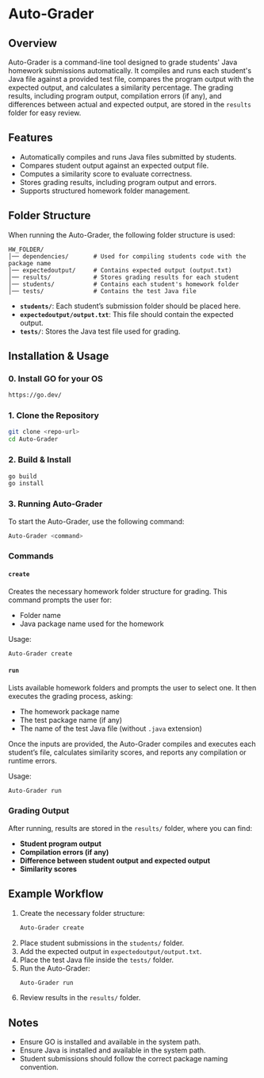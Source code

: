 # Auto-Grader

## Overview
Auto-Grader is a command-line tool designed to grade students' Java homework submissions automatically. It compiles and runs each student's Java file against a provided test file, compares the program output with the expected output, and calculates a similarity percentage. The grading results, including program output, compilation errors (if any), and differences between actual and expected output, are stored in the `results` folder for easy review.

## Features
- Automatically compiles and runs Java files submitted by students.
- Compares student output against an expected output file.
- Computes a similarity score to evaluate correctness.
- Stores grading results, including program output and errors.
- Supports structured homework folder management.

## Folder Structure
When running the Auto-Grader, the following folder structure is used:
```
HW_FOLDER/
│── dependencies/       # Used for compiling students code with the package name
│── expectedoutput/     # Contains expected output (output.txt)
│── results/            # Stores grading results for each student
│── students/           # Contains each student's homework folder
│── tests/              # Contains the test Java file
```
- **`students/`**: Each student’s submission folder should be placed here.
- **`expectedoutput/output.txt`**: This file should contain the expected output.
- **`tests/`**: Stores the Java test file used for grading.

## Installation & Usage

### 0. Install GO for your OS
```sh
https://go.dev/ 
```

### 1. Clone the Repository
```sh
git clone <repo-url>
cd Auto-Grader
```

### 2. Build & Install
```sh
go build
go install
```

### 3. Running Auto-Grader
To start the Auto-Grader, use the following command:
```sh
Auto-Grader <command>
```

### Commands
#### `create`
Creates the necessary homework folder structure for grading. This command prompts the user for:
- Folder name
- Java package name used for the homework

Usage:
```sh
Auto-Grader create
```

#### `run`
Lists available homework folders and prompts the user to select one. It then executes the grading process, asking:
- The homework package name
- The test package name (if any)
- The name of the test Java file (without `.java` extension)

Once the inputs are provided, the Auto-Grader compiles and executes each student’s file, calculates similarity scores, and reports any compilation or runtime errors.

Usage:
```sh
Auto-Grader run
```

### Grading Output
After running, results are stored in the `results/` folder, where you can find:
- **Student program output**
- **Compilation errors (if any)**
- **Difference between student output and expected output**
- **Similarity scores**

## Example Workflow
1. Create the necessary folder structure:
   ```sh
   Auto-Grader create
   ```
2. Place student submissions in the `students/` folder.
3. Add the expected output in `expectedoutput/output.txt`.
4. Place the test Java file inside the `tests/` folder.
5. Run the Auto-Grader:
   ```sh
   Auto-Grader run
   ```
6. Review results in the `results/` folder.

## Notes
- Ensure GO is installed and available in the system path.
- Ensure Java is installed and available in the system path.
- Student submissions should follow the correct package naming convention.
